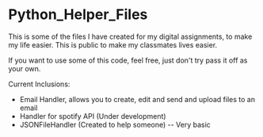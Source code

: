# Python_Helper_Files
This is some of the files I have created for my digital assignments, to make my life easier. This is public to make my classmates lives easier.

If you want to use some of this code, feel free, just don't try pass it off as your own.

Current Inclusions:
- Email Handler, allows you to create, edit and send and upload files to an email
- Handler for spotify API (Under development)
- JSONFileHandler (Created to help someone) -- Very basic
